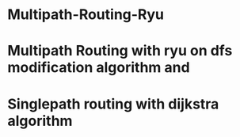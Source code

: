 # Multipath-Routing-Ryu
# Multipath Routing with ryu on dfs modification algorithm and 
# Singlepath routing with dijkstra algorithm
